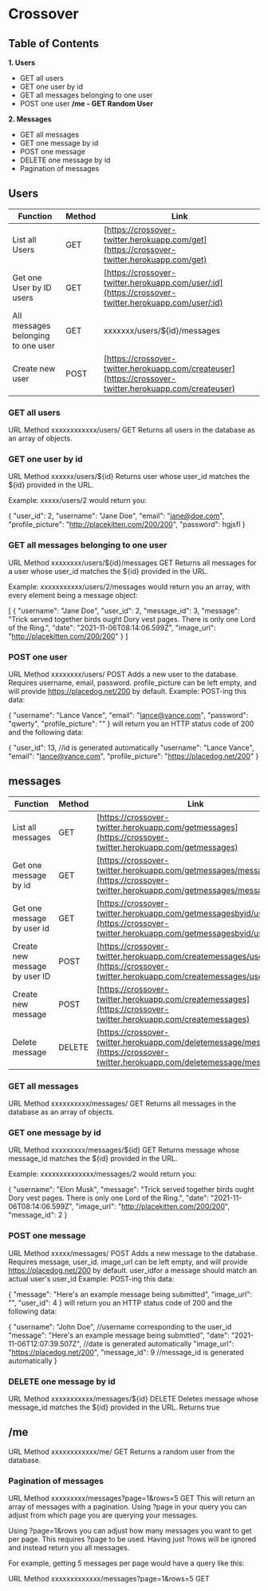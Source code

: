# Crossover

## Table of Contents

**1. Users**

* GET all users
* GET one user by id
* GET all messages belonging to one user
* POST one user
**/me - GET Random User**

**2. Messages**

* GET all messages
* GET one message by id
* POST one message
* DELETE one message by id
* Pagination of messages



## Users

| Function      | Method        | Link          |
| ------------- | ------------- | ------------- |
| List all Users | GET           | [https://crossover-twitter.herokuapp.com/get](https://crossover-twitter.herokuapp.com/get) |
| Get one User by ID users | GET           | [https://crossover-twitter.herokuapp.com/user/:id](https://crossover-twitter.herokuapp.com/user/:id)|
| All messages belonging to one user | GET           | xxxxxxx/users/${id}/messages |
| Create new user | POST           | [https://crossover-twitter.herokuapp.com/createuser](https://crossover-twitter.herokuapp.com/createuser) |

### GET all users
URL	Method
xxxxxxxxxxxx/users/	GET
Returns all users in the database as an array of objects.

### GET one user by id
URL	Method
xxxxxx/users/${id}
Returns user whose user_id matches the ${id} provided in the URL.

Example: xxxxx/users/2 would return you:

{
  "user_id": 2,
  "username": "Jane Doe",
  "email": "jane@doe.com",
  "profile_picture": "http://placekitten.com/200/200",
  "password": hgjsfl
}

### GET all messages belonging to one user
URL	Method
xxxxxxxx/users/${id}/messages	GET
Returns all messages for a user whose user_id matches the ${id} provided in the URL.

Example: xxxxxxxxxxx/users/2/messages would return you an array, with every element being a message object:

[
  {
    "username": "Jane Doe",
    "user_id": 2,
    "message_id": 3,
    "message": "Trick served together birds ought Dory vest pages. There is only one Lord of the Ring.",
    "date": "2021-11-06T08:14:06.599Z",
    "image_url": "http://placekitten.com/200/200"
  }
]

### POST one user
URL	Method
xxxxxxxx/users/	POST
Adds a new user to the database. Requires username, email, password. profile_picture can be left empty, and will provide https://placedog.net/200 by default. Example: POST-ing this data:

{
	"username": "Lance Vance",
	"email": "lance@vance.com",
	"password": "qwerty",
	"profile_picture": ""
 }
will return you an HTTP status code of 200 and the following data:

{
  "user_id": 13, //id is generated automatically
  "username": "Lance Vance",
  "email": "lance@vance.com",
  "profile_picture": "https://placedog.net/200"
}
## messages
| Function      | Method        | Link          |
| ------------- | ------------- | ------------- |
| List all messages | GET           | [https://crossover-twitter.herokuapp.com/getmessages](https://crossover-twitter.herokuapp.com/getmessages) |
| Get one message by id | GET           | [https://crossover-twitter.herokuapp.com/getmessages/message/:id](https://crossover-twitter.herokuapp.com/getmessages/message/:id)  |
| Get one message by user id | GET           | [https://crossover-twitter.herokuapp.com/getmessagesbyid/user/:user](https://crossover-twitter.herokuapp.com/getmessagesbyid/user/:user)  |
| Create new message by user ID | POST          | [https://crossover-twitter.herokuapp.com/createmessages/user/:user](https://crossover-twitter.herokuapp.com/createmessages/user/:user) |
| Create new message | POST          | [https://crossover-twitter.herokuapp.com/createmessages](https://crossover-twitter.herokuapp.com/createmessages) |
| Delete message |   DELETE    | [https://crossover-twitter.herokuapp.com/deletemessage/message/:id](https://crossover-twitter.herokuapp.com/deletemessage/message/:id) |
### GET all messages

URL	Method
xxxxxxxxxx/messages/	GET
Returns all messages in the database as an array of objects.

### GET one message by id

URL	Method
xxxxxxxxx/messages/${id}	GET
Returns message whose message_id matches the ${id} provided in the URL.

Example: xxxxxxxxxxxxxx/messages/2 would return you:

{
  "username": "Elon Musk",
  "message": "Trick served together birds ought Dory vest pages. There is only one Lord of the Ring.",
  "date": "2021-11-06T08:14:06.599Z",
  "image_url": "http://placekitten.com/200/200",
  "message_id": 2
}

### POST one message

URL	Method
xxxxx/messages/	POST
Adds a new message to the database. Requires message, user_id. image_url can be left empty, and will provide https://placedog.net/200 by default. user_idfor a message should match an actual user's user_id Example: POST-ing this data:

{
	"message": "Here's an example message being submitted",
	"image_url": "",
	"user_id": 4
}
will return you an HTTP status code of 200 and the following data:

{
  "username": "John Doe", //username corresponding to the user_id
  "message": "Here's an example message being submitted",
  "date": "2021-11-06T12:07:39.507Z", //date is generated automatically
  "image_url": "https://placedog.net/200",
  "message_id": 9 //message_id is generated automatically
}

### DELETE one message by id

URL	Method
xxxxxxxxxxx/messages/${id}	DELETE
Deletes message whose message_id matches the ${id} provided in the URL. Returns true

## /me

URL	Method
xxxxxxxxxxxx/me/	GET
Returns a random user from the database.

### Pagination of messages
URL	Method
xxxxxxxxx/messages?page=1&rows=5	GET
This will return an array of messages with a pagination. Using ?page in your query you can adjust from which page you are querying your messages.

Using ?page=1&rows you can adjust how many messages you want to get per page. This requires ?page to be used. Having just ?rows will be ignored and instead return you all messages.

For example, getting 5 messages per page would have a query like this:

URL	Method
xxxxxxxxxxxxx/messages?page=1&rows=5	GET
